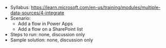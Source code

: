 - Syllabus: https://learn.microsoft.com/en-us/training/modules/multiple-data-sources/4-integrate
- Scenario:
    - Add a flow in Power Apps
    - Add a flow on a SharePoint list
- Steps to run: none, discussion only
- Sample solution: none, discussion only